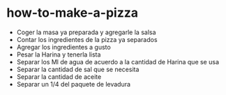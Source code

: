# how-to-make-a-pizza

- Coger la masa ya preparada y agregarle la salsa
- Contar los ingredientes de la pizza ya separados
- Agregar los ingredientes a gusto 
- Pesar la Harina y tenerla lista
- Separar los Ml de agua de acuerdo a la cantidad de Harina que se usa
- Separar la cantidad de sal que se necesita 
- Separar la cantidad de aceite 
- Separar un 1/4 del paquete de levadura

